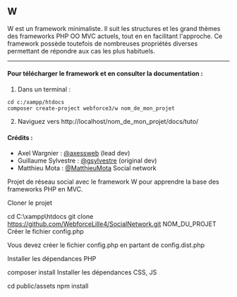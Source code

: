 ## W

W est un framework minimaliste. Il suit les structures et les grand thèmes des frameworks PHP OO MVC actuels, tout en en facilitant l'approche. Ce framework possède toutefois de nombreuses propriétés diverses permettant de répondre aux cas les plus habituels.

---

#### Pour télécharger le framework et en consulter la documentation :

1. Dans un terminal :

  ```
  cd c:/xampp/htdocs
  composer create-project webforce3/w nom_de_mon_projet
  ```

2. Naviguez vers http://localhost/nom_de_mon_projet/docs/tuto/


#### Crédits :
* Axel Wargnier : [@axessweb](https://github.com/axessweb) (lead dev)
* Guillaume Sylvestre : [@gsylvestre](https://github.com/gsylvestre) (original dev)
* Matthieu Mota : [@MatthieuMota](https://github.com/MatthieuMota)
Social network

Projet de réseau social avec le framework W pour apprendre la base des frameworks PHP en MVC.

Cloner le projet

cd C:\xampp\htdocs
git clone https://github.com/WebforceLille4/SocialNetwork.git NOM_DU_PROJET
Créer le fichier config.php

Vous devez créer le fichier config.php en partant de config.dist.php

Installer les dépendances PHP

composer install
Installer les dépendances CSS, JS

cd public/assets
npm install
